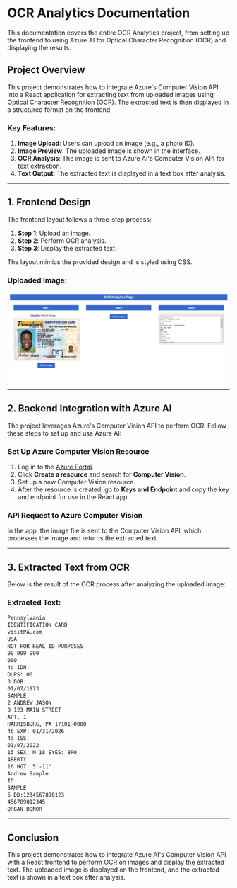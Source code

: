 
# OCR Analytics Documentation

This documentation covers the entire OCR Analytics project, from setting up the frontend to using Azure AI for Optical Character Recognition (OCR) and displaying the results. 

## Project Overview

This project demonstrates how to integrate Azure's Computer Vision API into a React application for extracting text from uploaded images using Optical Character Recognition (OCR). The extracted text is then displayed in a structured format on the frontend.

### Key Features:

1. **Image Upload**: Users can upload an image (e.g., a photo ID).
2. **Image Preview**: The uploaded image is shown in the interface.
3. **OCR Analysis**: The image is sent to Azure AI's Computer Vision API for text extraction.
4. **Text Output**: The extracted text is displayed in a text box after analysis.

---

## 1. Frontend Design

The frontend layout follows a three-step process:

1. **Step 1**: Upload an image.
2. **Step 2**: Perform OCR analysis.
3. **Step 3**: Display the extracted text.

The layout mimics the provided design and is styled using CSS.

### Uploaded Image:
![Result](ocr_result_image.png)

---

## 2. Backend Integration with Azure AI

The project leverages Azure's Computer Vision API to perform OCR. Follow these steps to set up and use Azure AI:

### Set Up Azure Computer Vision Resource

1. Log in to the [Azure Portal](https://portal.azure.com/).
2. Click **Create a resource** and search for **Computer Vision**.
3. Set up a new Computer Vision resource.
4. After the resource is created, go to **Keys and Endpoint** and copy the key and endpoint for use in the React app.

### API Request to Azure Computer Vision

In the app, the image file is sent to the Computer Vision API, which processes the image and returns the extracted text.

---

## 3. Extracted Text from OCR

Below is the result of the OCR process after analyzing the uploaded image:

### Extracted Text:

```
Pennsylvania
IDENTIFICATION CARD
visitPA.com
USA
NOT FOR REAL ID PURPOSES
99 999 999
000
4d IDN:
DUPS: 00
3 DOB:
01/07/1973
SAMPLE
2 ANDREW JASON
8 123 MAIN STREET
APT. 1
HARRISBURG, PA 17101-0000
4b EXP: 01/31/2026
4a ISS:
01/07/2022
15 SEX: M 18 EYES: BRO
ABERTY
16 HGT: 5'-11"
Andrew Sample
ID
SAMPLE
5 DD:1234567890123
456789012345
ORGAN DONOR
```

---

## Conclusion

This project demonstrates how to integrate Azure AI's Computer Vision API with a React frontend to perform OCR on images and display the extracted text. The uploaded image is displayed on the frontend, and the extracted text is shown in a text box after analysis.

